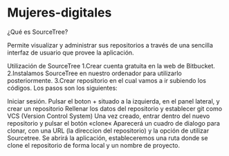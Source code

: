 # Mujeres-digitales
¿Qué es SourceTree?

Permite visualizar y administrar sus repositorios a través de una sencilla interfaz de usuario que provee la aplicación.

Utilización de SourceTree
1.Crear cuenta gratuita en la web de Bitbucket. 
2.Instalamos SourceTree en nuestro ordenador para utilizarlo posteriormente.
3.Crear repositorio en el cual vamos a ir subiendo los códigos. Los pasos son los siguientes:

Iniciar sesión.
Pulsar el boton + situado a la izquierda, en el panel lateral, y crear un repositorio
Rellenar los datos del repositorio y establecer git como VCS (Version Control System)
Una vez creado, entrar dentro del nuevo repositorio y pulsar el botón «clone«
Aparecerá un cuadro de dialogo para clonar, con una URL (la direccion del repositorio) y la opción de utilizar Sourcetree. 
Se abrirá la aplicación, estableceremos una ruta donde se clone el repositorio de forma local y un nombre de proyecto.
